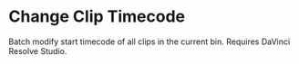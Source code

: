 # Change Clip Timecode

Batch modify start timecode of all clips in the current bin. Requires DaVinci Resolve Studio.
